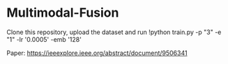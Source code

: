 # Multimodal-Fusion

Clone this repository, upload the dataset and run !python train.py -p "3" -e "1" -lr '0.0005' -emb '128'


Paper: https://ieeexplore.ieee.org/abstract/document/9506341
